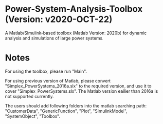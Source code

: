 # Power-System-Analysis-Toolbox (Version: v2020-OCT-22)

A Matlab/Simulink-based toolbox (Matlab Version: 2020b) for dynamic analysis and simulations of large power systems.

# Notes

For using the toolbox, please run "Main".

For using previous version of Matlab, please convert "Simplex_PowerSystems_2016a.slx" to the required version, and use it to cover "Simplex_PowerSystems.slx". The Matlab version eailier than 2016a is not supported currently.

The users should add following folders into the matlab searching path: "CustomerData", "GenericFunction", "Plot", "SimulinkModel", "SystemObject", "Toolbox".